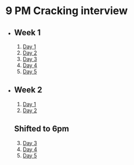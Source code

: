 # 9 PM Cracking interview

- ## Week 1

   1. [Day 1](https://www.facebook.com/watch/?v=1423123524964617)
   2. [Day 2](https://www.facebook.com/iCodeguru/videos/434598565577293)
   3. [Day 3](https://www.facebook.com/iCodeguru/videos/929394421967676)
   4. [Day 4](https://www.facebook.com/iCodeguru/videos/1438725236753510)
   5. [Day 5](https://www.facebook.com/iCodeguru/videos/1071128900839805)



- ## Week 2

   1. [Day 1](https://www.facebook.com/iCodeguru/videos/905650994525718)
   2. [Day 2](https://www.facebook.com/iCodeguru/videos/3271014569870284)
   ## Shifted to 6pm
   3. [Day 3](https://www.facebook.com/iCodeguru/videos/7759036074127324)
   4. [Day 4](https://www.facebook.com/iCodeguru/videos/1078465526763185)
   5. [Day 5](https://www.facebook.com/iCodeguru/videos/306412742080923)

<!-- - ## Week 3

   1. [Day 1](https://www.facebook.com/iCodeguru/videos/1116824606128469)
   2. [Day 2](https://www.facebook.com/iCodeguru/videos/904482604491561)
   3. [Day 3]()
   4. [Day 4]()
   5. [Day 5]() -->

<!-- - ## Week

   1. [Day 1]()
   2. [Day 2]()
   3. [Day 3]()
   4. [Day 4]()
   5. [Day 5]() -->